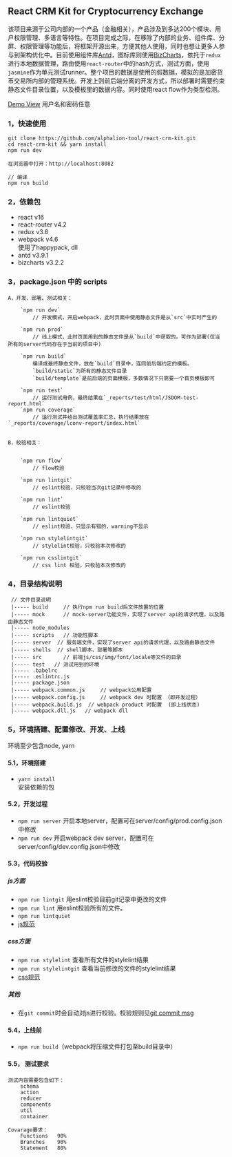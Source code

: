 ## React CRM Kit for Cryptocurrency Exchange
该项目来源于公司内部的一个产品（金融相关），产品涉及到多达200个模块、用户权限管理、多语言等特性。在项目完成之际，在移除了内部的业务、组件库、分屏、权限管理等功能后，将框架开源出来，方便其他人使用，同时也想让更多人参与到架构优化中。目前使用组件库[Antd](https://ant.design/)，图标库则使用[BizCharts](https://alibaba.github.io/BizCharts/index.html)，依托于`redux`进行本地数据管理，路由使用`react-router`中的hash方式，测试方面，使用`jasmine`作为单元测试runner。整个项目的数据是使用的假数据，模拟的是加密货币交易所内部的管理系统。开发上则前后端分离的开发方式，所以部署时需要约束静态文件目录位置，以及模板里的数据内容。同时使用react flow作为类型检测。


[Demo View](http://ex.bitbal.top)    用户名和密码任意


### 1，快速使用
    
    git clone https://github.com/alphalion-tool/react-crm-kit.git
    cd react-crm-kit && yarn install
    npm run dev

    在浏览器中打开：http://localhost:8082

    // 编译
    npm run build


### 2，依赖包
- react v16
- react-router v4.2
- redux v3.6
- webpack v4.6    
    使用了happypack, dll
- antd v3.9.1
- bizcharts v3.2.2


### 3，package.json 中的 scripts

    A，开发、部署、测试相关：

        `npm run dev`    
            // 开发模式，开启webpack，此时页面中使用静态文件是从`src`中实时产生的

        `npm run prod`    
            // 线上模式，此时页面用到的静态文件是从`build`中获取的。可作为部署(仅当所有的server代码存在于当前的项目中)

        `npm run build`     
            编译成最终静态文件，放在`build`目录中，连同前后端约定的模板。    
            `build/static`为所有的静态文件目录    
            `build/template`是前后端的页面模板，多数情况下只需要一个首页模板即可

        `npm run test`    
            // 运行测试用例，最终结果在`_reports/test/html/JSDOM-test-report.html`    
        `npm run coverage`    
            // 运行测试并给出测试覆盖率汇总，执行结果放在`_reports/coverage/lconv-report/index.html`  

    
    B，校验相关：


        `npm run flow`    
            // flow校验

        `npm run lintgit`        
            // eslint校验，只校验当次git记录中修改的

        `npm run lint`    
            // eslint校验

        `npm run lintquiet`    
            // eslint校验，只显示有错的，warning不显示

        `npm run stylelintgit`    
            // stylelint校验，只校验本次修改的    

        `npm run csslintgit`    
            // css lint 校验，只校验本次修改的


### 4，目录结构说明
     
     // 文件目录说明
     |----- build     // 执行npm run build后文件放置的位置
     |----- mock      // mock-server功能文件，实现了server api的请求代理，以及路由静态文件
     |----- node_modules   
     |----- scripts   // 功能性脚本
     |----- server  // 服务端文件，实现了server api的请求代理，以及路由静态文件
     |----- shells  // shell脚本，部署等脚本
     |----- src       // 前端js/css/img/font/locale等文件的目录
     |----- test   // 测试用到的环境
     |----- .babelrc
     |----- .eslintrc.js
     |----- package.json
     |----- webpack.common.js     // webpack公用配置
     |----- webpack.config.js     // webpack dev 时配置 （即开发过程）
     |----- webpack.build.js  // webpack product 时配置  (即上线状态)
     |----- webpack.dll.js   // webpack dll 

### 5，环境搭建、配置修改、开发、上线
环境至少包含node, yarn    

#### 5.1，环境搭建
- `yarn install`   
    安装依赖的包     
        
#### 5.2，开发过程
- `npm run server`  开启本地server，配置可在server/config/prod.config.json中修改
- `npm run dev`  开启webpack dev server，配置可在server/config/dev.config.json中修改

#### 5.3，代码校验
##### js方面
- `npm run lintgit`  用eslint校验目前git记录中更改的文件      
- `npm run lint`  用eslint校验所有的文件。
- `npm run lintquiet`
- [js规范](https://github.com/alphalion-tool/frontend-standard/blob/master/js.md)

##### css方面
- `npm run stylelint` 查看所有文件的stylelint结果
- `npm run stylelintgit` 查看当前修改的文件的stylelint结果
- [css规范](https://github.com/alphalion-tool/frontend-standard/blob/master/css.md)

##### 其他
- 在`git commit`时会自动对js进行校验。校验规则见[git commit msg](https://github.com/alphalion-tool/frontend-standard/blob/master/git.md)


#### 5.4，上线前
- `npm run build`（webpack将压缩文件打包至build目录中）     

#### 5.5， 测试要求

    测试内容需要包含如下：
        schema
        action
        reducer
        components
        util
        container

    Covarage要求：
        Functions   90%
        Branches    90%
        Statement   80%
    

